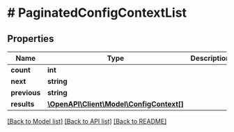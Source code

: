# # PaginatedConfigContextList

## Properties

Name | Type | Description | Notes
------------ | ------------- | ------------- | -------------
**count** | **int** |  |
**next** | **string** |  | [optional]
**previous** | **string** |  | [optional]
**results** | [**\OpenAPI\Client\Model\ConfigContext[]**](ConfigContext.md) |  |

[[Back to Model list]](../../README.md#models) [[Back to API list]](../../README.md#endpoints) [[Back to README]](../../README.md)
